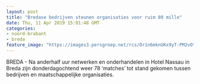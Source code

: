 ```yaml
---
layout: post
title: "Bredase bedrijven steunen organisaties voor ruim 80 mille"
date: Thu, 11 Apr 2019 15:01:48 GMT
categories: 
- noord-brabant 
- breda 
feature_image: "https://images3.persgroep.net/rcs/Or1n6mknUKx9yT-PM2vOtoAk-WE/diocontent/145318636/_fitwidth/400/?appId=21791a8992982cd8da851550a453bd7f&quality=0.7"
---
```


BREDA - Na anderhalf uur netwerken en onderhandelen in Hotel Nassau in Breda zijn donderdagochtend weer 78 ‘matches’ tot stand gekomen tussen bedrijven en maatschappelijke organisaties.

